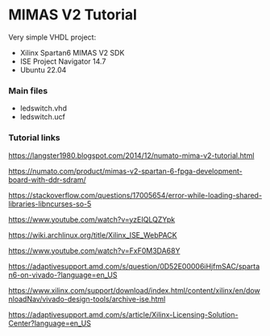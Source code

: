# MIMAS V2 Tutorial

Very simple VHDL project:
* Xilinx Spartan6 MIMAS V2 SDK
* ISE Project Navigator 14.7
* Ubuntu 22.04


### Main files
* ledswitch.vhd
* ledswitch.ucf


### Tutorial links

https://langster1980.blogspot.com/2014/12/numato-mima-v2-tutorial.html

https://numato.com/product/mimas-v2-spartan-6-fpga-development-board-with-ddr-sdram/

https://stackoverflow.com/questions/17005654/error-while-loading-shared-libraries-libncurses-so-5

https://www.youtube.com/watch?v=yzEIQLQZYpk

https://wiki.archlinux.org/title/Xilinx_ISE_WebPACK

https://www.youtube.com/watch?v=FxF0M3DA68Y

https://adaptivesupport.amd.com/s/question/0D52E00006iHjfmSAC/spartan6-on-vivado-?language=en_US

https://www.xilinx.com/support/download/index.html/content/xilinx/en/downloadNav/vivado-design-tools/archive-ise.html

https://adaptivesupport.amd.com/s/article/Xilinx-Licensing-Solution-Center?language=en_US
